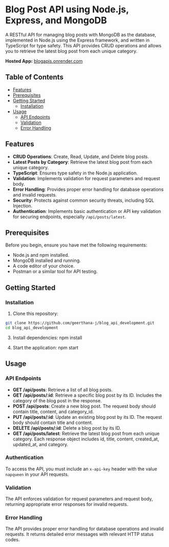 # Blog Post API using Node.js, Express, and MongoDB

A RESTful API for managing blog posts with MongoDB as the database, implemented in Node.js using the Express framework, and written in TypeScript for type safety. This API provides CRUD operations and allows you to retrieve the latest blog post from each unique category.

**Hosted App:** [blogapis.onrender.com](https://blogapis.onrender.com)

## Table of Contents

- [Features](#features)
- [Prerequisites](#prerequisites)
- [Getting Started](#getting-started)
  - [Installation](#installation)
- [Usage](#usage)
  - [API Endpoints](#api-endpoints)
  - [Validation](#validation)
  - [Error Handling](#error-handling)

## Features

- **CRUD Operations**: Create, Read, Update, and Delete blog posts.
- **Latest Posts by Category**: Retrieve the latest blog post from each unique category.
- **TypeScript**: Ensures type safety in the Node.js application.
- **Validation**: Implements validation for request parameters and request body.
- **Error Handling**: Provides proper error handling for database operations and invalid requests.
- **Security**: Protects against common security threats, including SQL Injection.
- **Authentication**: Implements basic authentication or API key validation for securing endpoints, especially `/api/posts/latest`.

## Prerequisites

Before you begin, ensure you have met the following requirements:

- Node.js and npm installed.
- MongoDB installed and running.
- A code editor of your choice.
- Postman or a similar tool for API testing.

## Getting Started

### Installation

1. Clone this repository:
```bash
git clone https://github.com/geerthana-j/blog_api_development.git
cd blog_api_development
```

3. Install dependencies:
npm install

4. Start the application:
npm start

## Usage

### API Endpoints

- **GET /api/posts**: Retrieve a list of all blog posts.
- **GET /api/posts/:id**: Retrieve a specific blog post by its ID. Includes the category of the blog post in the response.
- **POST /api/posts**: Create a new blog post. The request body should contain title, content, and category_id.
- **PUT /api/posts/:id**: Update an existing blog post by its ID. The request body should contain title and content.
- **DELETE /api/posts/:id**: Delete a blog post by its ID.
- **GET /api/posts/latest**: Retrieve the latest blog post from each unique category. Each response object includes id, title, content, created_at, updated_at, and category.

### Authentication

To access the API, you must include an `x-api-key` header with the value `napqueen` in your API requests.

### Validation

The API enforces validation for request parameters and request body, returning appropriate error responses for invalid requests.

### Error Handling

The API provides proper error handling for database operations and invalid requests. It returns detailed error messages with relevant HTTP status codes.






